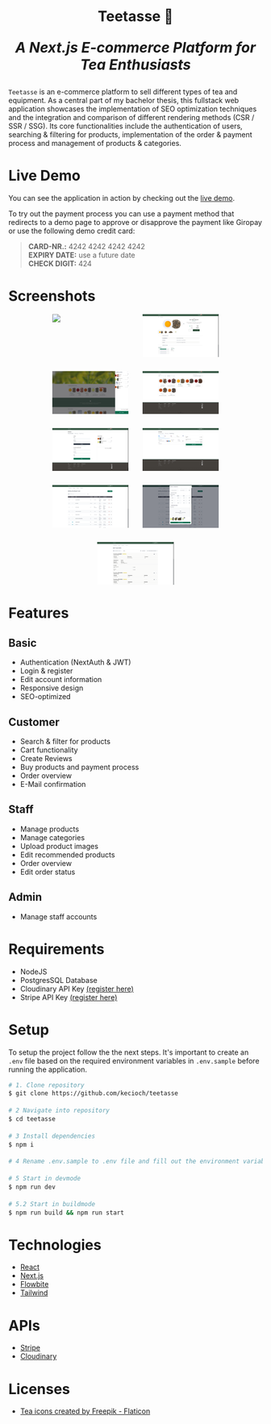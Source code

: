 <h1 align="center">
  Teetasse 🍵
  <p style="font-style: italic ">A Next.js E-commerce Platform for Tea Enthusiasts</p>
</h1>

`Teetasse` is an e-commerce platform to sell different types of tea and equipment. As a central part of my bachelor thesis, this fullstack web application showcases the implementation of SEO optimization techniques and the integration and comparison of different rendering methods (CSR / SSR / SSG). Its core functionalities include the authentication of users, searching & filtering for products, implementation of the order & payment process and management of products & categories. 

# Live Demo

You can see the application in action by checking out the [live demo](https://teetasse.kevincioch.com).

To try out the payment process you can use a payment method that redirects to a demo page to approve or disapprove the payment like Giropay or use the following demo credit card:

> <b>CARD-NR.:</b> 4242 4242 4242 4242
> <br /><b>EXPIRY DATE:</b> use a future date
> <br /><b>CHECK DIGIT:</b> 424

# Screenshots

<div align="center" style="display: flex; justify-content: center; flex-wrap: wrap; gap: 2em">
  <img src="./static/screenshot-home.PNG" width="30%" />
  <img src="./static/screenshot-product.PNG" width="30%" />
  <img src="./static/screenshot-cart.PNG" width="30%" />
  <img src="./static/screenshot-catalog.PNG" width="30%" />
  <img src="./static/screenshot-checkout-1.PNG" width="30%" />
  <img src="./static/screenshot-checkout-2.PNG" width="30%" />
  <img src="./static/screenshot-management-products.PNG" width="30%" />
  <img src="./static/screenshot-management-products-edit.PNG" width="30%" />
  <img src="./static/screenshot-management-orders.PNG" width="30%" />
</div >

# Features

## Basic

- Authentication (NextAuth & JWT)
- Login & register
- Edit account information
- Responsive design
- SEO-optimized

## Customer

- Search & filter for products
- Cart functionality
- Create Reviews
- Buy products and payment process
- Order overview
- E-Mail confirmation

## Staff

- Manage products
- Manage categories
- Upload product images
- Edit recommended products
- Order overview
- Edit order status

## Admin

- Manage staff accounts

# Requirements

- NodeJS
- PostgresSQL Database
- Cloudinary API Key [(register here)](https://cloudinary.com/users/register_free)
- Stripe API Key [(register here)](https://dashboard.stripe.com/register)

# Setup

To setup the project follow the the next steps. It's important to create an `.env` file based on the required environment variables in `.env.sample` before running the application.

```bash
# 1. Clone repository
$ git clone https://github.com/kecioch/teetasse

# 2 Navigate into repository
$ cd teetasse

# 3 Install dependencies
$ npm i

# 4 Rename .env.sample to .env file and fill out the environment variables

# 5 Start in devmode
$ npm run dev

# 5.2 Start in buildmode
$ npm run build && npm run start
```

# Technologies

- [React](https://reactjs.org/)
- [Next.js](https://nextjs.org/)
- [Flowbite](https://flowbite.com/)
- [Tailwind](https://tailwindcss.com/)

# APIs

- [Stripe](https://stripe.com/)
- [Cloudinary](https://cloudinary.com/)

# Licenses
 - [Tea icons created by Freepik - Flaticon](https://www.flaticon.com/free-icons/tea)